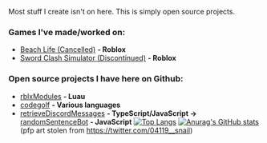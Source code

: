 Most stuff I create isn't on here. This is simply open source projects.

### Games I've made/worked on:
- [Beach Life (Cancelled)](https://www.roblox.com/games/7579486397/Beach-Life-ALPHA) **- Roblox**
- [Sword Clash Simulator (Discontinued)](https://www.roblox.com/games/7325644182/Sword-Clash-Simulator) **- Roblox**
### Open source projects I have here on Github:
- [rblxModules](https://github.com/widesteal321/rblxModules) **- Luau**
- [codegolf](https://github.com/widesteal321/codegolf) **- Various languages**
- [retrieveDiscordMessages](https://github.com/widesteal321/retrieveDiscordMessages) **- TypeScript/JavaScript →** [randomSentenceBot](https://github.com/widesteal321/randomSentenceBot) **- JavaScript**
[![Top Langs](https://github-readme-stats.vercel.app/api/top-langs/?username=elizard-beth&layout=compact)](https://github.com/anuraghazra/github-readme-stats)
[![Anurag's GitHub stats](https://github-readme-stats.vercel.app/api?username=elizard-beth)](https://github.com/anuraghazra/github-readme-stats)
(pfp art stolen from https://twitter.com/04119__snail)
